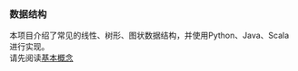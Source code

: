 ### 数据结构  

本项目介绍了常见的线性、树形、图状数据结构，并使用Python、Java、Scala进行实现。  
请先阅读[基本概念](https://github.com/tim-chow/DataStructure/tree/master/%E5%9F%BA%E6%9C%AC%E6%A6%82%E5%BF%B5)  
